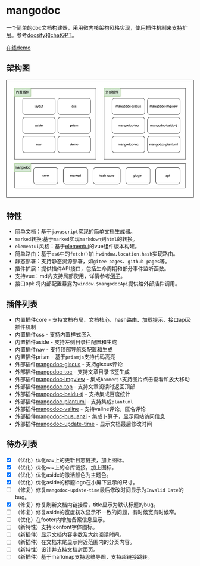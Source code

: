 # mangodoc
一个简单的doc文档构建器，采用微内核架构风格实现，使用插件机制来支持扩展。参考[docsify](https://docsify.js.org/#/zh-cn/)和[chatGPT](https://chat.openai.com/chat)。

[在线demo](https://mangodoc.meiflower.top)

## 架构图

![](static/images/demo.drawio.png)

## 特性
* 简单文档：基于`javascript`实现的简单文档生成器。
* `marked`转换:基于`marked`实现`markdown`到`html`的转换。
* `elementui`风格：基于[elementui](https://element.eleme.cn/#/zh-CN/component/installation)的vue组件版本构建。
* 简单路由：基于`es6`中的`fetch()`加上`window.location.hash`实现路由。
* 静态部署：支持静态资源部署，如`gitee pages`、`github pages`等。
* 插件扩展：提供插件API接口，包括生命周期和部分事件监听函数。
* 支持vue：md内支持局部使用，详情参考[例子](#/demo/elementui)。
* 接口api: 将内部配置暴露为`window.$mangodocApi`提供给外部插件调用。

## 插件列表
* 内置插件core - 支持文档布局、文档核心、hash路由、加载提示、接口api及插件机制
* 内置插件css - 支持内置样式嵌入
* 内置插件aside - 支持左侧目录栏配置和生成
* 内置插件nav - 支持顶部导航条配置和生成
* 内置插件prism - 基于`prismjs`支持代码高亮
* 外部插件[mangodoc-giscus](https://github.com/mg0324/mangodoc-giscus) - 支持giscus评论
* 外部插件[mangodoc-toc](https://github.com/mg0324/mangodoc-toc) - 支持文章目录书签生成
* 外部插件[mangodoc-imgview](https://github.com/mg0324/mangodoc-imgview) - 集成`hammerjs`支持图片点击查看和放大移动
* 外部插件[mangodoc-top](https://github.com/mg0324/mangodoc-top) - 支持文章阅读时返回顶部
* 外部插件[mangodoc-baidu-tj](https://github.com/mg0324/mangodoc-baidu-tj) - 支持集成百度统计
* 外部插件[mangodoc-plantuml](https://github.com/mg0324/mangodoc-plantuml) - 支持集成`plantuml`
* 外部插件[mangodoc-valine](https://github.com/mg0324/mangodoc-valine) - 支持valine评论，匿名评论
* 外部插件[mangodoc-busuanzi](https://github.com/mg0324/mangodoc-busuanzi) - 集成卜算子，显示网站访问信息
* 外部插件[mangodoc-update-time](https://github.com/mg0324/mangodoc-update-time) - 显示文档最后修改时间


## 待办列表
- [x] （优化）优化`nav`上的更新日志链接，加上图标。
- [x] （优化）优化`nav`上的仓库链接，加上图标。
- [x] （优化）优化aside的激活颜色为主题色。
- [x] （优化）优化aside的标题logo在小屏下显示的尺寸。
- [ ] （修复）修复`mangodoc-update-time`最后修改时间显示为`Invalid Date`的bug。
- [x] （修复）修复刷新文档内链接后，title显示为默认标题的bug。
- [ ] （修复）修复aside的宽度初次显示不一致的问题，有时候宽有时候窄。
- [ ] （优化）在footer内增加备案信息显示。
- [ ] （新特性）支持iconfont字体图标。
- [ ] （新插件）显示文档内容字数及大约阅读时间。
- [ ] （新插件）在文档末尾显示附近范围内的分页内容。
- [ ] （新特性）设计并支持文档封面页。
- [ ] （新插件）基于markmap支持思维导图，支持超链接跳转。
